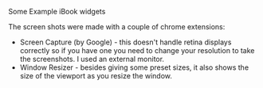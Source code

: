 Some Example iBook widgets

The screen shots were made with a couple of chrome extensions:
- Screen Capture (by Google) - this doesn't handle retina displays correctly so if you have one you need to change your resolution to take the screenshots. I used an external monitor.
- Window Resizer - besides giving some preset sizes, it also shows the size of the viewport as you resize the window.


